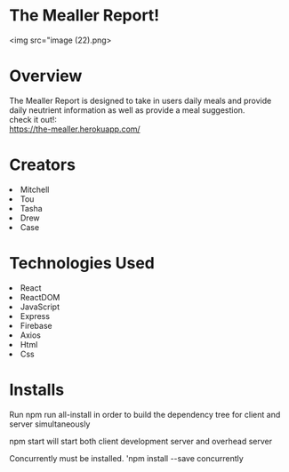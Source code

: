 # The Mealler Report!
<img src="image (22).png>

<h1> Overview </h1>

The Mealler Report is designed to take in users daily meals and provide daily neutrient information as well as provide a meal suggestion.
<br>
check it out!:
<br>
https://the-mealler.herokuapp.com/


<h1> Creators </h1>

<li>Mitchell
<li>Tou
<li>Tasha
<li>Drew
<li>Case

<h1> Technologies Used </h1>
<li>React
<li>ReactDOM
<li>JavaScript
<li>Express
<li>Firebase
<li>Axios
<li>Html
<li>Css


<h1> Installs </h1>
 Run npm run all-install in order to build the dependency tree for client and server simultaneously

npm start will start both client development server and overhead server

 Concurrently must be installed. 'npm install --save concurrently 

